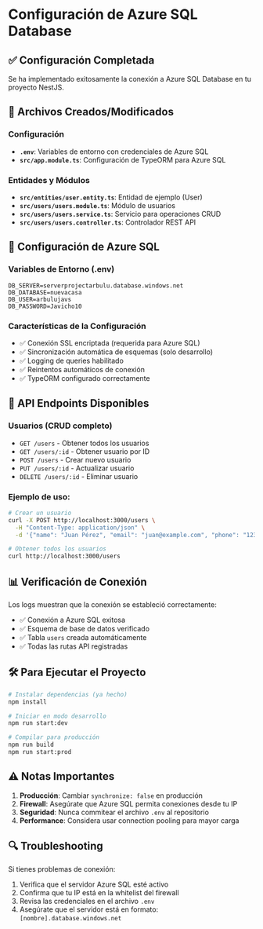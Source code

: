 # Configuración de Azure SQL Database

## ✅ Configuración Completada

Se ha implementado exitosamente la conexión a Azure SQL Database en tu proyecto NestJS.

## 📁 Archivos Creados/Modificados

### Configuración

- **`.env`**: Variables de entorno con credenciales de Azure SQL
- **`src/app.module.ts`**: Configuración de TypeORM para Azure SQL

### Entidades y Módulos

- **`src/entities/user.entity.ts`**: Entidad de ejemplo (User)
- **`src/users/users.module.ts`**: Módulo de usuarios
- **`src/users/users.service.ts`**: Servicio para operaciones CRUD
- **`src/users/users.controller.ts`**: Controlador REST API

## 🔧 Configuración de Azure SQL

### Variables de Entorno (.env)

```env
DB_SERVER=serverprojectarbulu.database.windows.net
DB_DATABASE=nuevacasa
DB_USER=arbulujavs
DB_PASSWORD=Javicho10
```

### Características de la Configuración

- ✅ Conexión SSL encriptada (requerida para Azure SQL)
- ✅ Sincronización automática de esquemas (solo desarrollo)
- ✅ Logging de queries habilitado
- ✅ Reintentos automáticos de conexión
- ✅ TypeORM configurado correctamente

## 🚀 API Endpoints Disponibles

### Usuarios (CRUD completo)

- `GET /users` - Obtener todos los usuarios
- `GET /users/:id` - Obtener usuario por ID
- `POST /users` - Crear nuevo usuario
- `PUT /users/:id` - Actualizar usuario
- `DELETE /users/:id` - Eliminar usuario

### Ejemplo de uso:

```bash
# Crear un usuario
curl -X POST http://localhost:3000/users \
  -H "Content-Type: application/json" \
  -d '{"name": "Juan Pérez", "email": "juan@example.com", "phone": "123456789"}'

# Obtener todos los usuarios
curl http://localhost:3000/users
```

## 📊 Verificación de Conexión

Los logs muestran que la conexión se estableció correctamente:

- ✅ Conexión a Azure SQL exitosa
- ✅ Esquema de base de datos verificado
- ✅ Tabla `users` creada automáticamente
- ✅ Todas las rutas API registradas

## 🛠️ Para Ejecutar el Proyecto

```bash
# Instalar dependencias (ya hecho)
npm install

# Iniciar en modo desarrollo
npm run start:dev

# Compilar para producción
npm run build
npm run start:prod
```

## ⚠️ Notas Importantes

1. **Producción**: Cambiar `synchronize: false` en producción
2. **Firewall**: Asegúrate que Azure SQL permita conexiones desde tu IP
3. **Seguridad**: Nunca commitear el archivo `.env` al repositorio
4. **Performance**: Considera usar connection pooling para mayor carga

## 🔍 Troubleshooting

Si tienes problemas de conexión:

1. Verifica que el servidor Azure SQL esté activo
2. Confirma que tu IP está en la whitelist del firewall
3. Revisa las credenciales en el archivo `.env`
4. Asegúrate que el servidor está en formato: `[nombre].database.windows.net`
